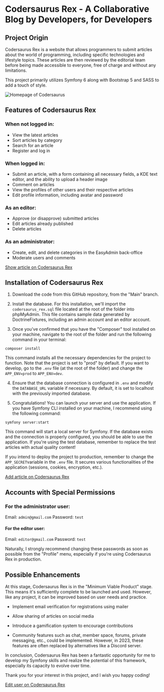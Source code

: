 # Codersaurus Rex - A Collaborative Blog by Developers, for Developers


## Project Origin

Codersaurus Rex is a website that allows programmers to submit articles about the world of programming, including specific technologies and lifestyle topics. These articles are then reviewed by the editorial team before being made accessible to everyone, free of charge and without any limitations.

This project primarily utilizes Symfony 6 along with Bootstrap 5 and SASS to add a touch of style.

![Homepage of Codersaurus](https://imgur.com/tcYilrX)


## Features of Codersaurus Rex

### When not logged in:
- View the latest articles
- Sort articles by category
- Search for an article
- Register and log in

### When logged in:
- Submit an article, with a form containing all necessary fields, a KDE text editor, and the ability to upload a header image
- Comment on articles
- View the profiles of other users and their respective articles
- Edit profile information, including avatar and password

### As an editor:
- Approve (or disapprove) submitted articles
- Edit articles already published
- Delete articles

### As an administrator:
- Create, edit, and delete categories in the EasyAdmin back-office
- Moderate users and comments

[Show article on Codersaurus Rex](https://imgur.com/UF8Blp1)


## Installation of Codersaurus Rex

1. Download the code from this GitHub repository, from the "Main" branch.

2. Install the database. For this installation, we'll import the `codersaurus_rex.sql` file located at the root of the folder into phpMyAdmin. This file contains sample data generated by DoctrineFixtures, including an admin account and an editor account.

3. Once you've confirmed that you have the "Composer" tool installed on your machine, navigate to the root of the folder and run the following command in your terminal:

`composer install`

This command installs all the necessary dependencies for the project to function. Note that the project is set to "prod" by default. If you want to develop, go to the `.env` file (at the root of the folder) and change the `APP_ENV=prod` to `APP_ENV=dev`.

4. Ensure that the database connection is configured in `.env` and modify the `DATABASE_URL` variable if necessary. By default, it is set to localhost with the previously imported database.

5. Congratulations! You can launch your server and use the application. If you have Symfony CLI installed on your machine, I recommend using the following command:

`symfony server:start`

This command will start a local server for Symfony. If the database exists and the connection is properly configured, you should be able to use the application. If you're using the test database, remember to replace the test articles with actual quality content!

If you intend to deploy the project to production, remember to change the `APP_SECRET`variable in the `.env` file. It secures various functionalities of the application (sessions, cookies, encryption, etc.).

[Add article on Codersaurus Rex](https://imgur.com/geujlAz)


## Accounts with Special Permissions

### For the administrator user:

Email: `admin@gmail.com`
Password: `test`

#### For the editor user:

Email: `editor@gmail.com`
Password: `test`

Naturally, I strongly recommend changing these passwords as soon as possible from the "Profile" menu, especially if you're using Codersaurus Rex in production.


## Possible Enhancements

At this stage, Codersaurus Rex is in the "Minimum Viable Product" stage. This means it's sufficiently complete to be launched and used. However, like any project, it can be improved based on user needs and practice.

- Implement email verification for registrations using mailer

- Allow sharing of articles on social media

- Introduce a gamification system to encourage contributions

- Community features such as chat, member space, forums, private messaging, etc., could be implemented. However, in 2023, these features are often replaced by alternatives like a Discord server.

In conclusion, Codersaurus Rex has been a fantastic opportunity for me to develop my Symfony skills and realize the potential of this framework, especially its capacity to evolve over time.

Thank you for your interest in this project, and I wish you happy coding!

[Edit user on Codersaurus Rex](https://imgur.com/dqhPRN2)